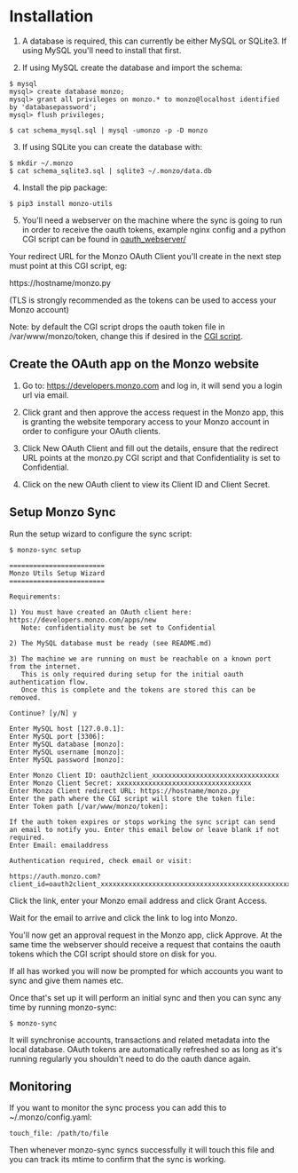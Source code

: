 # Installation

1. A database is required, this can currently be either MySQL or
SQLite3. If using MySQL you'll need to install that first.

2. If using MySQL create the database and import the schema:

````
$ mysql
mysql> create database monzo;
mysql> grant all privileges on monzo.* to monzo@localhost identified by 'databasepassword';
mysql> flush privileges;
````

````
$ cat schema_mysql.sql | mysql -umonzo -p -D monzo

````

3. If using SQLite you can create the database with:

````
$ mkdir ~/.monzo
$ cat schema_sqlite3.sql | sqlite3 ~/.monzo/data.db
````

4. Install the pip package:

````
$ pip3 install monzo-utils
````

5. You'll need a webserver on the machine where the sync is going to run in
order to receive the oauth tokens, example nginx config and a python CGI script
can be found in [oauth\_webserver/](https://github.com/m4rkw/monzo-utils/tree/master/oauth_webserver)

Your redirect URL for the Monzo OAuth Client you'll create in the next step must
point at this CGI script, eg:

https://hostname/monzo.py

(TLS is strongly recommended as the tokens can be used to access your Monzo
account)

Note: by default the CGI script drops the oauth token file in
/var/www/monzo/token, change this if desired in the [CGI script](https://github.com/m4rkw/monzo-utils/blob/master/oauth_webserver/monzo.py).

## Create the OAuth app on the Monzo website

1. Go to: https://developers.monzo.com and log in, it will send you a login url
via email.

2. Click grant and then approve the access request in the Monzo app, this is
granting the website temporary access to your Monzo account in order to
configure your OAuth clients.

3. Click New OAuth Client and fill out the details, ensure that the redirect URL
points at the monzo.py CGI script and that Confidentiality is set to
Confidential.

4. Click on the new OAuth client to view its Client ID and Client Secret.

## Setup Monzo Sync

Run the setup wizard to configure the sync script:

````
$ monzo-sync setup

========================
Monzo Utils Setup Wizard
========================

Requirements:

1) You must have created an OAuth client here: https://developers.monzo.com/apps/new
   Note: confidentiality must be set to Confidential

2) The MySQL database must be ready (see README.md)

3) The machine we are running on must be reachable on a known port from the internet.
   This is only required during setup for the initial oauth authentication flow.
   Once this is complete and the tokens are stored this can be removed.

Continue? [y/N] y

Enter MySQL host [127.0.0.1]:
Enter MySQL port [3306]:
Enter MySQL database [monzo]:
Enter MySQL username [monzo]:
Enter MySQL password [monzo]:

Enter Monzo Client ID: oauth2client_xxxxxxxxxxxxxxxxxxxxxxxxxxxxxxxx
Enter Monzo Client Secret: xxxxxxxxxxxxxxxxxxxxxxxxxxxxxxxxxx
Enter Monzo Client redirect URL: https://hostname/monzo.py
Enter the path where the CGI script will store the token file:
Enter Token path [/var/www/monzo/token]:

If the auth token expires or stops working the sync script can send
an email to notify you. Enter this email below or leave blank if not required.
Enter Email: emailaddress

Authentication required, check email or visit:

https://auth.monzo.com?client_id=oauth2client_xxxxxxxxxxxxxxxxxxxxxxxxxxxxxxxxxxxxxxxxxxxxxxxxxxxxxxxx
````

Click the link, enter your Monzo email address and click Grant Access.

Wait for the email to arrive and click the link to log into Monzo.

You'll now get an approval request in the Monzo app, click Approve. At the
same time the webserver should receive a request that contains the oauth
tokens which the CGI script should store on disk for you.

If all has worked you will now be prompted for which accounts you want to sync
and give them names etc.

Once that's set up it will perform an initial sync and then you can sync any
time by running monzo-sync:

````
$ monzo-sync
````

It will synchronise accounts, transactions and related metadata into the local
database. OAuth tokens are automatically refreshed so as long as it's running
regularly you shouldn't need to do the oauth dance again.

## Monitoring

If you want to monitor the sync process you can add this to ~/.monzo/config.yaml:

````
touch_file: /path/to/file
````

Then whenever monzo-sync syncs successfully it will touch this file and you can
track its mtime to confirm that the sync is working.
